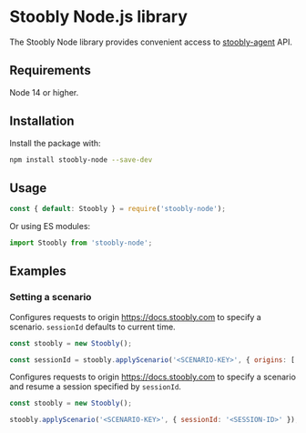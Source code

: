 # Stoobly Node.js library

The Stoobly Node library provides convenient access to [stoobly-agent](https://github.com/Stoobly/stoobly-agent) API.

## Requirements

Node 14 or higher.

## Installation

Install the package with:

```sh
npm install stoobly-node --save-dev
```

## Usage

```js
const { default: Stoobly } = require('stoobly-node');
```

Or using ES modules:

```js
import Stoobly from 'stoobly-node';
```

## Examples

### Setting a scenario

Configures requests to origin https://docs.stoobly.com to specify a scenario. `sessionId` defaults to current time.

```js
const stoobly = new Stoobly();

const sessionId = stoobly.applyScenario('<SCENARIO-KEY>', { origins: ['https://docs.stoobly.com'] });
```

Configures requests to origin https://docs.stoobly.com to specify a scenario and resume a session specified by `sessionId`.

```js
const stoobly = new Stoobly();

stoobly.applyScenario('<SCENARIO-KEY>', { sessionId: '<SESSION-ID>' });
```
